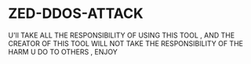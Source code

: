 # ZED-DDOS-ATTACK

U'll TAKE ALL THE RESPONSIBILITY OF USING THIS TOOL , AND THE CREATOR OF THIS TOOL WILL NOT TAKE THE RESPONSIBILITY OF THE HARM U DO TO OTHERS , ENJOY 
